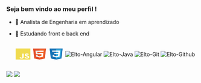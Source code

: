 ### Seja bem vindo ao meu perfil !

- 🔭 Analista de Engenharia em aprendizado
- 🌱 Estudando front e back end

  
  <div style="display: inline_block"><br>
  <img align="center" alt="Elto-Js" height="30" width="40" src="https://raw.githubusercontent.com/devicons/devicon/master/icons/javascript/javascript-plain.svg">
  <img align="center" alt="Elto-HTML" height="30" width="40" src="https://raw.githubusercontent.com/devicons/devicon/master/icons/html5/html5-original.svg">
  <img align="center" alt="Elto-CSS" height="30" width="40" src="https://raw.githubusercontent.com/devicons/devicon/master/icons/css3/css3-original.svg">
  <img align="center" alt="Elto-Angular" height="30" width="40" src="https://cdn.jsdelivr.net/gh/devicons/devicon/icons/angularjs/angularjs-original.svg">
  <img align="center" alt="Elto-Java" height="30" width="40" src="https://cdn.jsdelivr.net/gh/devicons/devicon/icons/java/java-original.svg">
  <img align="center" alt="Elto-Git" height="30" width="40" src="https://cdn.jsdelivr.net/gh/devicons/devicon/icons/git/git-original.svg">
  <img align="center" alt="Elto-Github" height="30" width="40" src="https://cdn.jsdelivr.net/gh/devicons/devicon/icons/github/github-original.svg">   

</div>
  
 ##
 
<div> 
  <a href="https://www.linkedin.com/in/elton-gomes-01322026" target="_blank"><img src="https://img.shields.io/badge/-LinkedIn-%230077B5?style=for-the-badge&logo=linkedin&logoColor=white" t arget="_blank"></a>
   <a href="https://twitter.com/eltgo5" target="_blank"><img src="https://img.shields.io/badge/Twitter-1DA1F2?style=for-the-badge&logo=twitter&logoColor=white" t arget="_blank"></a>        
</div>
  

  
  

